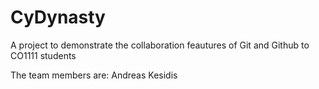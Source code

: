 # CyDynasty
A project to demonstrate the collaboration feautures of Git and Github to CO1111 students

The team members are:
Andreas Kesidis
